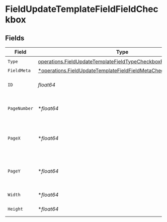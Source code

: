 # FieldUpdateTemplateFieldFieldCheckbox


## Fields

| Field                                                                                                                                               | Type                                                                                                                                                | Required                                                                                                                                            | Description                                                                                                                                         |
| --------------------------------------------------------------------------------------------------------------------------------------------------- | --------------------------------------------------------------------------------------------------------------------------------------------------- | --------------------------------------------------------------------------------------------------------------------------------------------------- | --------------------------------------------------------------------------------------------------------------------------------------------------- |
| `Type`                                                                                                                                              | [operations.FieldUpdateTemplateFieldTypeCheckboxRequestBody1](../../models/operations/fieldupdatetemplatefieldtypecheckboxrequestbody1.md)          | :heavy_check_mark:                                                                                                                                  | N/A                                                                                                                                                 |
| `FieldMeta`                                                                                                                                         | [*operations.FieldUpdateTemplateFieldFieldMetaCheckboxRequestBody](../../models/operations/fieldupdatetemplatefieldfieldmetacheckboxrequestbody.md) | :heavy_minus_sign:                                                                                                                                  | N/A                                                                                                                                                 |
| `ID`                                                                                                                                                | *float64*                                                                                                                                           | :heavy_check_mark:                                                                                                                                  | The ID of the field to update.                                                                                                                      |
| `PageNumber`                                                                                                                                        | **float64*                                                                                                                                          | :heavy_minus_sign:                                                                                                                                  | The page number the field will be on.                                                                                                               |
| `PageX`                                                                                                                                             | **float64*                                                                                                                                          | :heavy_minus_sign:                                                                                                                                  | The X coordinate of where the field will be placed.                                                                                                 |
| `PageY`                                                                                                                                             | **float64*                                                                                                                                          | :heavy_minus_sign:                                                                                                                                  | The Y coordinate of where the field will be placed.                                                                                                 |
| `Width`                                                                                                                                             | **float64*                                                                                                                                          | :heavy_minus_sign:                                                                                                                                  | The width of the field.                                                                                                                             |
| `Height`                                                                                                                                            | **float64*                                                                                                                                          | :heavy_minus_sign:                                                                                                                                  | The height of the field.                                                                                                                            |